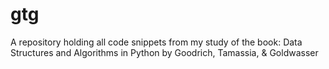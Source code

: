 # gtg
A repository holding all code snippets from my study of the book: Data Structures and Algorithms in Python by Goodrich, Tamassia, &amp; Goldwasser
